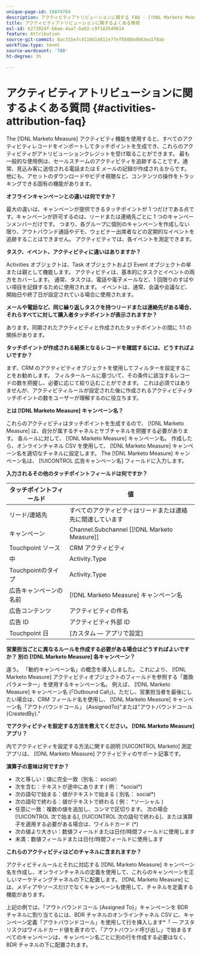 ```yaml
---
unique-page-id: 18874704
description: アクティビティアトリビューションに関する FAQ - [!DNL Marketo Measure]  — 製品ドキュメント
title: アクティビティアトリビューションに関するよくある質問
exl-id: 6272024f-b6ae-4aa7-ba92-c9f183549614
feature: Attribution
source-git-commit: 8ac315e7c4110d14811e77ef0586bd663ea1f8ab
workflow-type: tm+mt
source-wordcount: '788'
ht-degree: 3%

---
```


# アクティビティアトリビューションに関するよくある質問 {#activities-attribution-faq}

The [!DNL Marketo Measure] アクティビティ機能を使用すると、すべてのアクティビティレコードをインポートしてタッチポイントを生成でき、これらのアクティビティがアトリビューションクレジットを受け取ることができます。 最も一般的な使用例は、セールスチームのアクティビティを追跡することです。通常、見込み客に送信される電話または E メールの記録が作成されるからです。 他にも、アセットのダウンロードやビデオ視聴など、コンテンツの操作をトラッキングできる固有の機能があります。

**オフラインキャンペーンとの違いは何ですか？**

最大の違いは、キャンペーンが提供できるタッチポイントが 1 つだけである点です。キャンペーンが許可するのは、リードまたは連絡先ごとに 1 つのキャンペーンメンバーだけです。 つまり、各グループに個別のキャンペーンを作成しない限り、アウトバウンド通話やデモ、ウェビナー出席者などの定期的なイベントを追跡することはできません。 アクティビティでは、各イベントを測定できます。

**タスク、イベント、アクティビティに違いはありますか？**

Activities オブジェクトは、Task オブジェクトおよび Event オブジェクトの傘または親として機能します。 アクティビティは、基本的にタスクとイベントの両方をカバーします。 通常、タスクは、電話や電子メールなど、1 回限りのすばやい項目を記録するために使用されます。 イベントは、通常、会議や会議など、開始日や終了日が設定されている場合に使用されます。

**メールや電話など、同じ繰り返しタスクを持つリードまたは連絡先がある場合、それらすべてに対して購入者タッチポイントが表示されますか？**

あります。同期されたアクティビティと作成されたタッチポイントの間に 1:1 の関係があります。

**タッチポイントが作成される結果となるレコードを確認するには、どうすればよいですか？**

まず、CRM のアクティビティオブジェクトを使用してフィルターを設定することをお勧めします。 フィルタールールに基づいて、その条件に該当するレコードの数を把握し、必要に応じて絞り込むことができます。 これは必須ではありませんが、アクティビティルールが設定された後に作成されるアクティビティタッチポイントの数をユーザーが理解するのに役立ちます。

**とは [!DNL Marketo Measure] キャンペーン名？**

これらのアクティビティはタッチポイントを生成するので、 [!DNL Marketo Measure] は、自分が属するチャネルとサブチャネルを把握する必要があります。 各ルールに対して、 [!DNL Marketo Measure] キャンペーン名。 作成したら、オンラインチャネル CSV を使用して、 [!DNL Marketo Measure] キャンペーン名を適切なチャネルに設定します。 The [!DNL Marketo Measure] キャンペーン名は、 [!UICONTROL 広告キャンペーン名] フィールドに入力します。

**入力されるその他のタッチポイントフィールドは何ですか？**

| **タッチポイントフィールド** | **値** |
|---|---|
| リード/連絡先 | すべてのアクティビティはリードまたは連絡先に関連しています |
| キャンペーン | Channel.Subchannel [[!DNL Marketo Measure]] |
| Touchpoint ソース | CRM アクティビティ |
| 中 | Activity.Type |
| Touchpointのタイプ | Activity.Type |
| 広告キャンペーンの名前 | [!DNL Marketo Measure] キャンペーン名 |
| 広告コンテンツ | アクティビティの件名 |
| 広告 ID | アクティビティ外部 ID |
| Touchpoint 日 | [カスタム — アプリで設定] |

**営業担当ごとに異なるルールを作成する必要がある場合はどうすればよいですか？ 別の [!DNL Marketo Measure] 各キャンペーン？**

違う。 「動的キャンペーン名」の概念を導入しました。 これにより、 [!DNL Marketo Measure] アクティビティオブジェクトのフィールドを参照する「置換パラメーター」を使用するキャンペーン名。 例えば、 [!DNL Marketo Measure] キャンペーン名 (「Outbound Call」)。ただし、営業担当者を最後にしたい場合は、CRM フィールド名を使用し、 [!DNL Marketo Measure] キャンペーン名「アウトバウンドコール」 {AssignedTo}&quot;または&quot;アウトバウンドコール {CreatedBy}.&quot;

**でアクティビティを設定する方法を教えてください。 [!DNL Marketo Measure] アプリ？**

内でアクティビティを設定する方法に関する説明 [!UICONTROL Marketo] 測定アプリは、 [!DNL Marketo Measure] アクティビティのサポート記事です。

**演算子の意味は何ですか？**

* 次と等しい：値に完全一致（別名： social）
* 次を含む：テキストが途中にあります ( 例： &#42;social&#42;)
* 次の語句で始まる：値がテキストで始まる ( 別名： social&#42;)
* 次の語句で終わる：値がテキストで終わる ( 例： &#42;ソーシャル )
* 任意に一致：複数の値を追加し、コンマで区切ります。 次の場合 [!UICONTROL 次で始まる], [!UICONTROL 次の語句で終わる]、または演算子を適用する必要がある場合は、ワイルドカード (&#42;)
* 次の値より大きい：数値フィールドまたは日付/時間フィールドに使用します
* 未満：数値フィールドまたは日付/時間フィールドに使用します

**これらのアクティビティはどのチャネルに含まれますか？**

アクティビティルールとそれに対応する [!DNL Marketo Measure] キャンペーン名を作成し、オンラインチャネルの定義を使用して、これらのキャンペーンを正しいマーケティングチャネルの下に配置します。 [!DNL Marketo Measure] には、メディアやソースだけでなくキャンペーンも使用して、チャネルを定義する機能があります。

上記の例では、「アウトバウンドコール {Assigned To}」キャンペーンを BDR チャネルに割り当てるには、BDR チャネルのオンラインチャネル CSV に、キャンペーン定義「アウトバウンドコール」を使用して行を挿入します&#42;「 — アスタリスクはワイルドカード値を表すので、「アウトバウンド呼び出し」で始まるすべてのキャンペーンは、キャンペーン名ごとに別の行を作成する必要はなく、BDR チャネルの下に配置されます。
